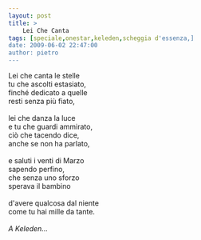```yaml
---
layout: post
title: >
    Lei Che Canta
tags: [speciale,onestar,keleden,scheggia d'essenza,]
date: 2009-06-02 22:47:00
author: pietro
---
```

Lei che canta le stelle<br/>tu che ascolti estasiato,<br/>finché dedicato a quelle<br/>resti senza più fiato,<br/><br/>lei che danza la luce<br/>e tu che guardi ammirato,<br/>ciò che tacendo dice,<br/>anche se non ha parlato,<br/><br/>e saluti i venti di Marzo<br/>sapendo perfino,<br/>che senza uno sforzo<br/>sperava il bambino<br/><br/>d'avere qualcosa dal niente<br/>come tu hai mille da tante.<br/><br/><span style="font-style: italic">A Keleden...</span>
